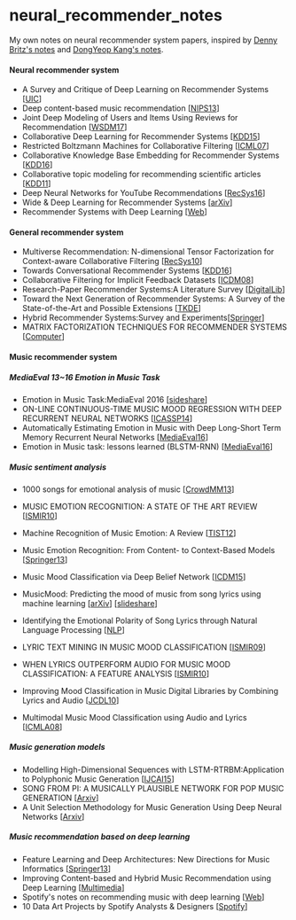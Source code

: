 # neural_recommender_notes
My own notes on neural recommender system papers, inspired by [Denny Britz's notes](https://github.com/dennybritz/deeplearning-papernotes) and [DongYeop Kang's notes](https://github.com/dykang/neurallanguage-notes).

#### Neural recommender system
- A Survey and Critique of Deep Learning on Recommender Systems [[UIC](http://bdsc.lab.uic.edu/docs/survey-critique-deep.pdf)]
- Deep content-based music recommendation [[NIPS13](http://papers.nips.cc/paper/5004-deep-content-based-music-recommendation.pdf)]
- Joint Deep Modeling of Users and Items Using Reviews for Recommendation [[WSDM17](http://dl.acm.org/citation.cfm?id=3018665)]
- Collaborative Deep Learning for Recommender Systems [[KDD15](http://dl.acm.org/citation.cfm?id=2783273)]
- Restricted Boltzmann Machines for Collaborative Filtering [[ICML07](https://www.cs.toronto.edu/~rsalakhu/papers/rbmcf.pdf)]
- Collaborative Knowledge Base Embedding for Recommender Systems [[KDD16](http://www.kdd.org/kdd2016/subtopic/view/collaborative-knowledge-base-embedding-for-recommender-systems/667/)]
- Collaborative topic modeling for recommending scientific articles [[KDD11](http://dl.acm.org/citation.cfm?id=2020480)]
- Deep Neural Networks for YouTube Recommendations [[RecSys16](https://static.googleusercontent.com/media/research.google.com/ko//pubs/archive/45530.pdf)]
- Wide & Deep Learning for Recommender Systems [[arXiv](https://arxiv.org/abs/1606.07792)]
- Recommender Systems with Deep Learning [[Web](https://amundtveit.com/2016/11/20/recommender-systems-with-deep-learning/)]


#### General recommender system

- Multiverse Recommendation: N-dimensional Tensor Factorization for Context-aware Collaborative Filtering [[RecSys10](https://xamat.github.io//pubs/karatzoglu-recsys-2010.pdf)]
- Towards Conversational Recommender Systems [[KDD16](http://www.kdd.org/kdd2016/subtopic/view/towards-conversational-recommender-systems)]
- Collaborative Filtering for Implicit Feedback Datasets [[ICDM08](http://yifanhu.net/PUB/cf.pdf)]
- Research-Paper Recommender Systems:A Literature Survey [[DigitalLib](http://docear.org/papers/Research%20Paper%20Recommender%20Systems%20--%20A%20Literature%20Survey%20(preprint).pdf)]
- Toward the Next Generation of Recommender Systems: A Survey of the State-of-the-Art and Possible Extensions [[TKDE](http://pages.stern.nyu.edu/~atuzhili/pdf/TKDE-Paper-as-Printed.pdf)]
- Hybrid Recommender Systems:Survey and Experiments[[Springer](http://josquin.cs.depaul.edu/~rburke/pubs/burke-umuai02.pdf)]
- MATRIX FACTORIZATION TECHNIQUES FOR RECOMMENDER SYSTEMS [[Computer](https://datajobs.com/data-science-repo/Recommender-Systems-%5BNetflix%5D.pdf)]


#### Music recommender system

##### MediaEval 13~16 Emotion in Music Task
- Emotion in Music Task:MediaEval 2016 [[sideshare](https://www.slideshare.net/multimediaeval/mediaeval-2016-emotion-in-music-task-lessons-learned)]
- ON-LINE CONTINUOUS-TIME MUSIC MOOD REGRESSION WITH DEEP RECURRENT NEURAL NETWORKS [[ICASSP14](https://pdfs.semanticscholar.org/3170/2755180f023cb6d3ee275fa0a355dd681fb1.pdf)]
- Automatically Estimating Emotion in Music with Deep Long-Short Term Memory Recurrent Neural Networks [[MediaEval16](https://pdfs.semanticscholar.org/e338/2ed926d6a8facadfcbfc091c53e08e371948.pdf)]
- Emotion in Music task: lessons learned (BLSTM-RNN) [[MediaEval16](http://ceur-ws.org/Vol-1739/MediaEval_2016_paper_10.pdf)]

##### Music sentiment analysis
- 1000 songs for emotional analysis of music [[CrowdMM13](https://ibug.doc.ic.ac.uk/media/uploads/documents/cmm13-soleymani.pdf)]
- MUSIC EMOTION RECOGNITION: A STATE OF THE ART REVIEW [[ISMIR10](http://citeseerx.ist.psu.edu/viewdoc/download?doi=10.1.1.231.7740&rep=rep1&type=pdf)]
- Machine Recognition of Music Emotion: A Review [[TIST12](http://dl.acm.org/citation.cfm?id=2168754)]
- Music Emotion Recognition: From Content- to Context-Based Models [[Springer13](http://link.springer.com/chapter/10.1007/978-3-642-41248-6_13)]

- Music Mood Classification via Deep Belief Network [[ICDM15](http://ieeexplore.ieee.org/stamp/stamp.jsp?arnumber=7395810)]
- MusicMood: Predicting the mood of music from song lyrics using machine learning [[arXiv](https://arxiv.org/pdf/1611.00138.pdf)] [[slideshare](http://www.slideshare.net/SebastianRaschka/musicmood-20140912)] 
- Identifying the Emotional Polarity of Song Lyrics through Natural Language Processing [[NLP](https://people.eecs.berkeley.edu/~schasins/papers/identifyingEmotionalPolarity.pdf)]
- LYRIC TEXT MINING IN MUSIC MOOD CLASSIFICATION [[ISMIR09](http://www.ismir2009.ismir.net/proceedings/PS3-4.pdf)]
- WHEN LYRICS OUTPERFORM AUDIO FOR MUSIC MOOD CLASSIFICATION: A FEATURE ANALYSIS [[ISMIR10](http://ismir2010.ismir.net/proceedings/ismir2010-106.pdf)]
- Improving Mood Classification in Music Digital Libraries by Combining Lyrics and Audio [[JCDL10](http://dl.acm.org/citation.cfm?id=1816146)]
- Multimodal Music Mood Classification using Audio and Lyrics [[ICMLA08](http://ieeexplore.ieee.org/abstract/document/4725050/?part=1)]

##### Music generation models
- Modelling High-Dimensional Sequences with LSTM-RTRBM:Application to Polyphonic Music Generation [[IJCAI15](http://ijcai.org/Proceedings/15/Papers/582.pdf)]
- SONG FROM PI: A MUSICALLY PLAUSIBLE NETWORK FOR POP MUSIC GENERATION [[Arxiv](https://arxiv.org/pdf/1611.03477.pdf)]
- A Unit Selection Methodology for Music Generation Using Deep Neural Networks [[Arxiv](https://arxiv.org/pdf/1612.03789.pdf)]

##### Music recommendation based on deep learning
- Feature Learning and Deep Architectures: New Directions for Music Informatics [[Springer13](http://yann.lecun.com/exdb/publis/pdf/humphrey-jiis-13.pdf)]
- Improving Content-based and Hybrid Music Recommendation using Deep Learning [[Multimedia](http://dl.acm.org/citation.cfm?id=2654940)]
- Spotify's notes on recommending music with deep learning [[Web](http://benanne.github.io/2014/08/05/spotify-cnns.html)]
- 10 Data Art Projects by Spotify Analysts & Designers [[Spotify](https://insights.spotify.com/us/2016/09/29/10-data-art-projects/)]

